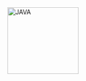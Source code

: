 <div style="">
  <img align="center" alt="JAVA" height="150" width="160" src="https://cdn.jsdelivr.net/gh/devicons/devicon/icons/java/java-original-wordmark.svg">
</div>
